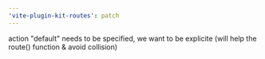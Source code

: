 ```yaml
---
'vite-plugin-kit-routes': patch
---
```


action "default" needs to be specified, we want to be explicite (will help the route() function & avoid collision)
